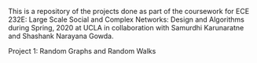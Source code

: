 This is a repository of the projects done as part of the coursework for ECE 232E: Large Scale Social and Complex Networks: Design and Algorithms during Spring, 2020 at UCLA in collaboration with Samurdhi Karunaratne and Shashank Narayana Gowda.  

Project 1: Random Graphs and Random Walks
